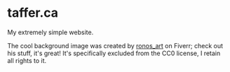 # taffer.ca

My extremely simple website.

The cool background image was created by
[ronos_art](https://www.fiverr.com/ronos_art) on Fiverr; check out his stuff,
it's great! It's specifically excluded from the CC0 license, I retain all
rights to it.
